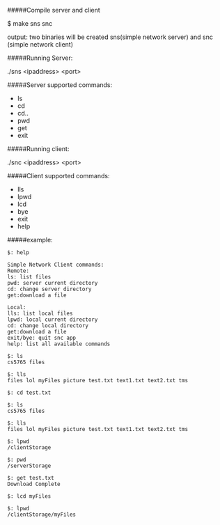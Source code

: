 #####Compile server and client

$ make sns snc

output: two binaries will be created sns(simple network server) and snc (simple network client)

#####Running Server:

./sns \<ipaddress> \<port>

#####Server supported commands:

- ls
- cd
- cd..
- pwd
- get
- exit

#####Running client:

./snc \<ipaddress> \<port>

#####Client supported commands:

- lls
- lpwd
- lcd
- bye
- exit
- help

#####example:

```
$: help

Simple Network Client commands:
Remote:
ls: list files
pwd: server current directory
cd: change server directory
get:download a file

Local:
lls: list local files
lpwd: local current directory
cd: change local directory
get:download a file
exit/bye: quit snc app
help: list all available commands

$: ls
cs5765 files 

$: lls
files lol myFiles picture test.txt text1.txt text2.txt tms 

$: cd test.txt

$: ls
cs5765 files 

$: lls
files lol myFiles picture test.txt text1.txt text2.txt tms 

$: lpwd
/clientStorage

$: pwd
/serverStorage

$: get test.txt
Download Complete

$: lcd myFiles

$: lpwd
/clientStorage/myFiles
```